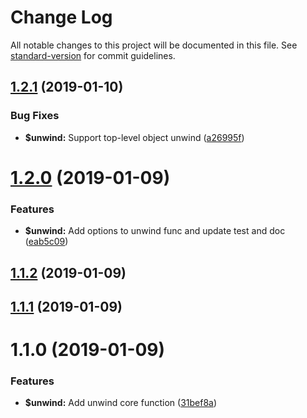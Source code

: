 # Change Log

All notable changes to this project will be documented in this file. See [standard-version](https://github.com/conventional-changelog/standard-version) for commit guidelines.

<a name="1.2.1"></a>
## [1.2.1](https://github.com/edwincen/unwind/compare/v1.2.0...v1.2.1) (2019-01-10)


### Bug Fixes

* **$unwind:** Support top-level object unwind ([a26995f](https://github.com/edwincen/unwind/commit/a26995f))



<a name="1.2.0"></a>
# [1.2.0](https://github.com/edwincen/unwind/compare/v1.1.2...v1.2.0) (2019-01-09)


### Features

* **$unwind:** Add options to unwind func and update test and doc ([eab5c09](https://github.com/edwincen/unwind/commit/eab5c09))



<a name="1.1.2"></a>
## [1.1.2](https://github.com/edwincen/unwind/compare/v1.1.1...v1.1.2) (2019-01-09)



<a name="1.1.1"></a>
## [1.1.1](https://github.com/edwincen/unwind/compare/v1.1.0...v1.1.1) (2019-01-09)



<a name="1.1.0"></a>
# 1.1.0 (2019-01-09)


### Features

* **$unwind:** Add unwind core function ([31bef8a](https://github.com/edwincen/unwind/commit/31bef8a))
